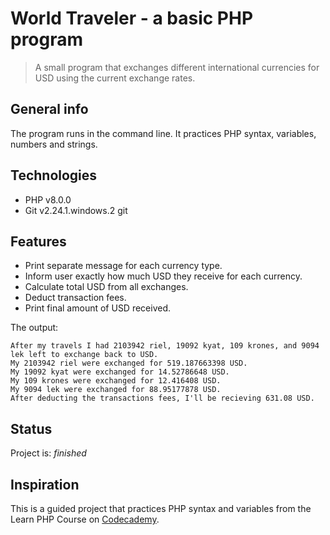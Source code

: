 # World Traveler - a basic PHP program
> A small program that exchanges different international currencies for USD using the current exchange rates. 

## General info
The program runs in the command line. It practices PHP syntax, variables, numbers and strings. 


## Technologies
* PHP v8.0.0
* Git v2.24.1.windows.2
git

## Features
* Print separate message for each currency type.
* Inform user exactly how much USD they receive for each currency.
* Calculate total USD from all exchanges.
* Deduct transaction fees.
* Print final amount of USD received.

The output:

```
After my travels I had 2103942 riel, 19092 kyat, 109 krones, and 9094 lek left to exchange back to USD.
My 2103942 riel were exchanged for 519.187663398 USD.
My 19092 kyat were exchanged for 14.52786648 USD.
My 109 krones were exchanged for 12.416408 USD.
My 9094 lek were exchanged for 88.95177878 USD.
After deducting the transactions fees, I'll be recieving 631.08 USD.
```


## Status
Project is: _finished_

## Inspiration
This is a guided project that practices PHP syntax and variables from the Learn PHP Course on [Codecademy](https://www.codecademy.com/learn).